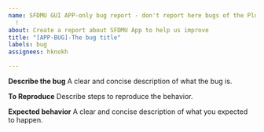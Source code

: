```yaml
---
name: SFDMU GUI APP-only bug report - don't report here bugs of the Plugin itself
  !
about: Create a report about SFDMU App to help us improve
title: "[APP-BUG]-The bug title"
labels: bug
assignees: hknokh

---
```


**Describe the bug**
A clear and concise description of what the bug is.

**To Reproduce**
Describe steps to reproduce the behavior.

**Expected behavior**
A clear and concise description of what you expected to happen.
